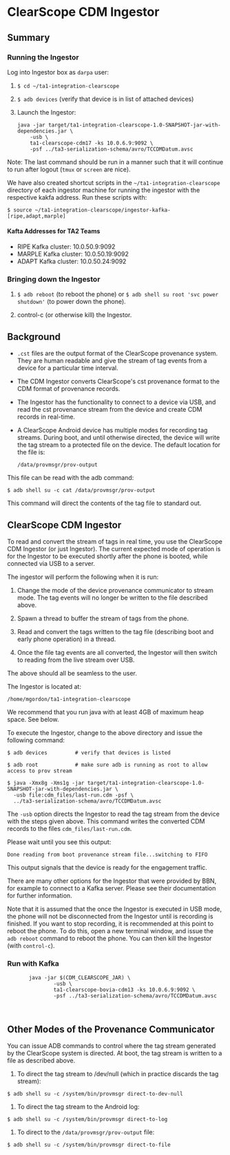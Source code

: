 # ClearScope CDM Ingestor

## Summary

### Running the Ingestor

Log into Ingestor box as `darpa` user:

1. `$ cd ~/ta1-integration-clearscope`

1. `$ adb devices` (verify that device is in list of attached devices)

1. Launch the Ingestor:
   ```
   java -jar target/ta1-integration-clearscope-1.0-SNAPSHOT-jar-with-dependencies.jar \
       -usb \
       ta1-clearscope-cdm17 -ks 10.0.6.9:9092 \
       -psf ../ta3-serialization-schema/avro/TCCDMDatum.avsc
   ```
   
Note: The last command should be run in a manner such that it will
continue to run after logout (`tmux` or `screen` are nice).

We have also created shortcut scripts in the `~/ta1-integration-clearscope` directory of 
each ingestor machine for running the ingestor with the respective kakfa address.  Run these 
scripts with:

`$ source ~/ta1-integration-clearscope/ingestor-kafka-[ripe,adapt,marple]`

#### Kafta Addresses for TA2 Teams

* RIPE Kafka cluster:   10.0.50.9:9092
* MARPLE Kafka cluster: 10.0.50.19:9092
* ADAPT Kafka cluster:  10.0.50.24:9092

### Bringing down the Ingestor

1. `$ adb reboot` (to reboot the phone) or `$ adb shell su root 'svc
power shutdown'` (to power down the phone).

2. control-c (or otherwise kill) the Ingestor.

## Background

* `.cst` files are the output format of the ClearScope provenance
  system.  They are human readable and give the stream of tag events
  from a device for a particular time interval.

* The CDM Ingestor converts ClearScope's cst provenance format to the
  CDM format of provenance records.

* The Ingestor has the functionality to connect to a device via USB,
  and read the cst provenance stream from the device and create CDM
  records in real-time.

* A ClearScope Android device has multiple modes for recording tag
  streams.  During boot, and until otherwise directed, the device will
  write the tag stream to a protected file on the device.  The default
  location for the file is:

   `/data/provmsgr/prov-output`

 This file can be read with the adb command:

   `$ adb shell su -c cat /data/provmsgr/prov-output`

 This command will direct the contents of the tag file to standard out.


## ClearScope CDM Ingestor

To read and convert the stream of tags in real time, you use the
ClearScope CDM Ingestor (or just Ingestor).  The current expected mode
of operation is for the Ingestor to be executed shortly after the
phone is booted, while connected via USB to a server.  

The ingestor will perform the following when it is run:

1. Change the mode of the device provenance communicator to stream
mode.  The tag events will no longer be written to the file described
above.

1. Spawn a thread to buffer the stream of tags from the phone.

1. Read and convert the tags written to the tag file (describing boot
and early phone operation) in a thread.

1. Once the file tag events are all converted, the Ingestor will then
switch to reading from the live stream over USB.

The above should all be seamless to the user.

The Ingestor is located at:

`/home/mgordon/ta1-integration-clearscope`

We recommend that you run java with at least 4GB of maximum heap space.  See below.

To execute the Ingestor, change to the above directory and issue the
following command:

```
$ adb devices         # verify that devices is listed

$ adb root            # make sure adb is running as root to allow access to prov stream

$ java -Xmx8g -Xms1g -jar target/ta1-integration-clearscope-1.0-SNAPSHOT-jar-with-dependencies.jar \
  -usb file:cdm_files/last-run.cdm -psf \
  ../ta3-serialization-schema/avro/TCCDMDatum.avsc
```

The `-usb` option directs the Ingestor to read the tag stream from the
device with the steps given above.  This command writes the converted
CDM records to the files `cdm_files/last-run.cdm`.

Please wait until you see this output:

`Done reading from boot provenance stream file...switching to FIFO`

This output signals that the device is ready for the engagement traffic.

There are many other options for the Ingestor that were provided by
BBN, for example to connect to a Kafka server.  Please see their
documentation for further information.

Note that it is assumed that the once the Ingestor is executed in USB
mode, the phone will not be disconnected from the Ingestor until is
recording is finished.  If you want to stop recording, it is
recommended at this point to reboot the phone. To do this, open a new
terminal window, and issue the `adb reboot` command to reboot the
phone.  You can then kill the Ingestor (with `control-c`).

### Run with Kafka

```
       java -jar $(CDM_CLEARSCOPE_JAR) \
               -usb \
               ta1-clearscope-bovia-cdm13 -ks 10.0.6.9:9092 \
               -psf ../ta3-serialization-schema/avro/TCCDMDatum.avsc



```

## Other Modes of the Provenance Communicator

You can issue ADB commands to control where the tag stream generated
by the ClearScope system is directed.  At boot, the tag stream is
written to a file as described above.

1. To direct the tag stream to /dev/null (which in practice discards
the tag stream):

 `$ adb shell su -c /system/bin/provmsgr direct-to-dev-null`

1. To direct the tag stream to the Android log:

 `$ adb shell su -c /system/bin/provmsgr direct-to-log`

1. To direct to the `/data/provmsgr/prov-output` file:

 `$ adb shell su -c /system/bin/provmsgr direct-to-file`






